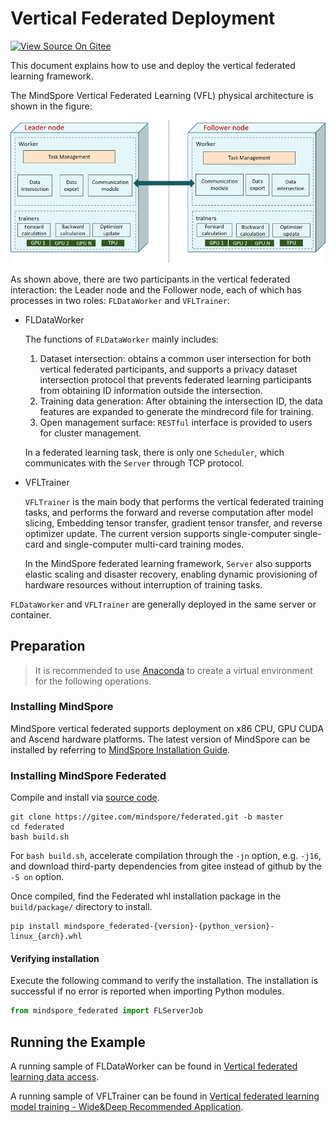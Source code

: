 # Vertical Federated Deployment

[![View Source On Gitee](https://mindspore-website.obs.cn-north-4.myhuaweicloud.com/website-images/r2.2/resource/_static/logo_source_en.svg)](https://gitee.com/mindspore/docs/blob/r2.2/docs/federated/docs/source_en/deploy_vfl.md)

This document explains how to use and deploy the vertical federated learning framework.

The MindSpore Vertical Federated Learning (VFL) physical architecture is shown in the figure:

![](./images/deploy_VFL_en.png)

As shown above, there are two participants in the vertical federated interaction: the Leader node and the Follower node, each of which has processes in two roles: `FLDataWorker` and `VFLTrainer`:

- FLDataWorker

    The functions of `FLDataWorker` mainly includes:

    1. Dataset intersection: obtains a common user intersection for both vertical federated participants, and supports a privacy dataset intersection protocol that prevents federated learning participants from obtaining ID information outside the intersection.
    2. Training data generation: After obtaining the intersection ID, the data features are expanded to generate the mindrecord file for training.
    3. Open management surface: `RESTful` interface is provided to users for cluster management.

    In a federated learning task, there is only one `Scheduler`, which communicates with the `Server` through TCP protocol.

- VFLTrainer

    `VFLTrainer` is the main body that performs the vertical federated training tasks, and performs the forward and reverse computation after model slicing, Embedding tensor transfer, gradient tensor transfer, and reverse optimizer update. The current version supports single-computer single-card and single-computer multi-card training modes.

    In the MindSpore federated learning framework, `Server` also supports elastic scaling and disaster recovery, enabling dynamic provisioning of hardware resources without interruption of training tasks.

`FLDataWorker` and `VFLTrainer` are generally deployed in the same server or container.

## Preparation

> It is recommended to use [Anaconda](https://www.anaconda.com/) to create a virtual environment for the following operations.

### Installing MindSpore

MindSpore vertical federated supports deployment on x86 CPU, GPU CUDA and Ascend hardware platforms. The latest version of MindSpore can be installed by referring to [MindSpore Installation Guide](https://www.mindspore.cn/install).

### Installing MindSpore Federated

Compile and install via [source code](https://gitee.com/mindspore/federated).

```shell
git clone https://gitee.com/mindspore/federated.git -b master
cd federated
bash build.sh
```

For `bash build.sh`, accelerate compilation through the `-jn` option, e.g. `-j16`, and download third-party dependencies from gitee instead of github by the `-S on` option.

Once compiled, find the Federated whl installation package in the `build/package/` directory to install.

```shell
pip install mindspore_federated-{version}-{python_version}-linux_{arch}.whl
```

#### Verifying installation

Execute the following command to verify the installation. The installation is successful if no error is reported when importing Python modules.

```python
from mindspore_federated import FLServerJob
```

## Running the Example

A running sample of FLDataWorker can be found in [Vertical federated learning data access](https://www.mindspore.cn/federated/docs/en/master/data_join.html).

A running sample of VFLTrainer can be found in [Vertical federated learning model training - Wide&Deep Recommended Application](https://www.mindspore.cn/federated/docs/en/master/split_wnd_application.html).
